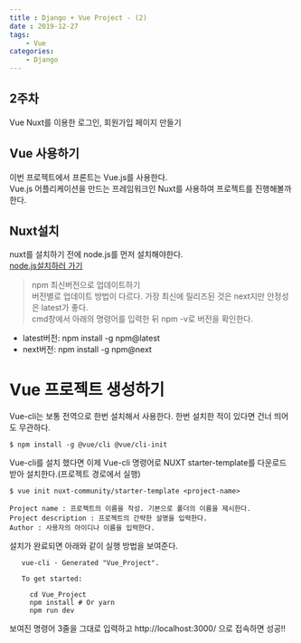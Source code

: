 ```yaml
---
title : Django + Vue Project - (2)
date : 2019-12-27
tags:
    - Vue
categories:
    - Django
---
```


## 2주차
Vue Nuxt를 이용한 로그인, 회원가입 페이지 만들기

## Vue 사용하기  
이번 프로젝트에서 프론트는 Vue.js를 사용한다.  
Vue.js 어플리케이션을 만드는 프레임워크인 Nuxt를 사용하여 프로젝트를 진행해볼까 한다.  

## Nuxt설치
nuxt를 설치하기 전에 node.js를 먼저 설치해야한다.  
[node.js설치하러 가기]  

> npm 최신버전으로 업데이트하기  
버전별로 업데이트 방법이 다르다. 가장 최신에 릴리즈된 것은 next지만 안정성은 latest가 좋다.  
cmd창에서 아래의 명령어를 입력한 뒤 npm -v로 버전을 확인한다.  
- latest버전: npm install -g npm@latest  
- next버전: npm install -g npm@next  

# Vue 프로젝트 생성하기
Vue-cli는 보통 전역으로 한번 설치해서 사용한다. 한번 설치한 적이 있다면 건너 띄어도 무관하다.  
```shell
$ npm install -g @vue/cli @vue/cli-init
```  

Vue-cli를 설치 했다면 이제 Vue-cli 명령어로 NUXT starter-template를 다운로드 받아 설치한다.(프로젝트 경로에서 실행)  
```shell
$ vue init nuxt-community/starter-template <project-name>

Project name : 프로젝트의 이름을 작성. 기본으로 폴더의 이름을 제시한다.
Project description : 프로젝트의 간략한 설명을 입력한다.
Author : 사용자의 아이디나 이름을 입력한다.
```  

설치가 완료되면 아래와 같이 실행 방법을 보여준다.  

```shell
   vue-cli · Generated "Vue_Project".

   To get started:

     cd Vue_Project
     npm install # Or yarn
     npm run dev
```  
보여진 명령어 3줄을 그대로 입력하고 http://localhost:3000/ 으로 접속하면 성공!!























[node.js설치하러 가기]: https://nodejs.org/ko/download/
